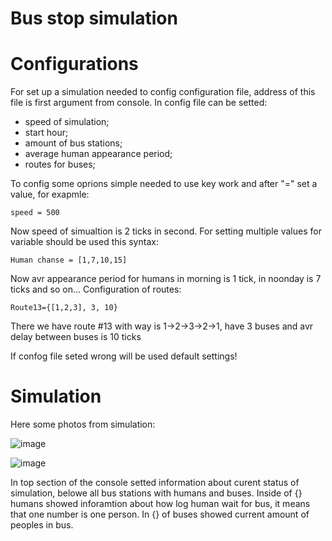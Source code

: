 # Bus stop simulation
# Configurations
For set up a simulation needed to config configuration file, address of this file is first argument from console.
In config file can be setted:
- speed of simulation;
- start hour;
- amount of bus stations;
- average human appearance period; 
- routes for buses;

To config some oprions simple needed to use key work and after "=" set a value, for exapmle:
```
speed = 500
```
Now speed of simualtion is 2 ticks in second.
For setting multiple values for variable should be used this syntax: 
```
Human chanse = [1,7,10,15]
```
Now avr appearance period for humans in morning is 1 tick, in noonday is 7 ticks and so on...
Configuration of routes:
```
Route13={[1,2,3], 3, 10}
```
There we have route #13 with way is 1->2->3->2->1, have 3 buses and avr delay between buses is 10 ticks

If confog file seted wrong will be used default settings!

# Simulation
Here some photos from simulation:

![image](https://user-images.githubusercontent.com/74359852/115146586-cc9b5000-a05f-11eb-8228-ba106375c06c.png)

![image](https://user-images.githubusercontent.com/74359852/115146602-da50d580-a05f-11eb-919f-d2cb219685ea.png)

In top section of the console setted information about curent status of simulation, belowe all bus stations with humans and buses. Inside of {} humans showed inforamtion about how log human wait for bus, it means that one number is one person. In {} of buses showed current amount of peoples in bus.  
